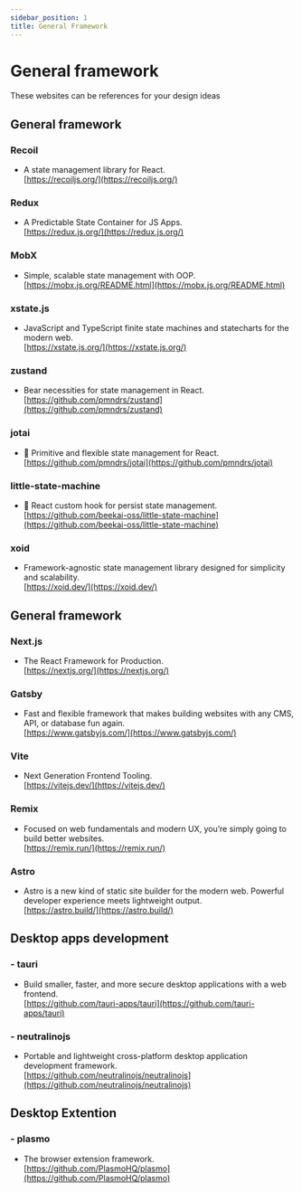 ```yaml
---
sidebar_position: 1
title: General Framework
---
```


# General framework 

These websites can be references for your design ideas 

## General framework

### Recoil
- A state management library for React.  
[https://recoiljs.org/](https://recoiljs.org/)

### Redux
- A Predictable State Container for JS Apps.  
[https://redux.js.org/](https://redux.js.org/)

### MobX
- Simple, scalable state management with OOP.  
[https://mobx.js.org/README.html](https://mobx.js.org/README.html)

### xstate.js
- JavaScript and TypeScript finite state machines and statecharts for the modern web.  
[https://xstate.js.org/](https://xstate.js.org/)

### zustand
- Bear necessities for state management in React.    
[https://github.com/pmndrs/zustand](https://github.com/pmndrs/zustand)

### jotai  
- 👻 Primitive and flexible state management for React.      
[https://github.com/pmndrs/jotai](https://github.com/pmndrs/jotai)  

### little-state-machine  
- 📠 React custom hook for persist state management.      
[https://github.com/beekai-oss/little-state-machine](https://github.com/beekai-oss/little-state-machine)  

### xoid 
- Framework-agnostic state management library designed for simplicity and scalability.          
[https://xoid.dev/](https://xoid.dev/)    


## General framework
### Next.js
- The React Framework for Production.  
[https://nextjs.org/](https://nextjs.org/)

### Gatsby
- Fast and flexible framework that makes building websites with any CMS, API, or database fun again.  
[https://www.gatsbyjs.com/](https://www.gatsbyjs.com/)

### Vite
- Next Generation Frontend Tooling.  
[https://vitejs.dev/](https://vitejs.dev/)

### Remix
- Focused on web fundamentals and modern UX, you’re simply going to build better websites.  
[https://remix.run/](https://remix.run/)

### Astro
- Astro is a new kind of static site builder for the modern web. Powerful developer experience meets lightweight output.  
[https://astro.build/](https://astro.build/)


## Desktop apps development
### - tauri
- Build smaller, faster, and more secure desktop applications with a web frontend.  
[https://github.com/tauri-apps/tauri](https://github.com/tauri-apps/tauri)

### - neutralinojs
- Portable and lightweight cross-platform desktop application development framework.  
[https://github.com/neutralinojs/neutralinojs](https://github.com/neutralinojs/neutralinojs)

## Desktop Extention
### - plasmo
- The browser extension framework.     
[https://github.com/PlasmoHQ/plasmo](https://github.com/PlasmoHQ/plasmo)

